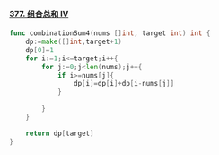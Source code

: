 #### [377. 组合总和 Ⅳ](https://leetcode-cn.com/problems/combination-sum-iv/)
~~~go
func combinationSum4(nums []int, target int) int {
	dp:=make([]int,target+1)
    dp[0]=1
	for i:=1;i<=target;i++{
		for j:=0;j<len(nums);j++{
            if i>=nums[j]{
                dp[i]=dp[i]+dp[i-nums[j]]
            }
			
		}
	}

	return dp[target]
}
~~~

